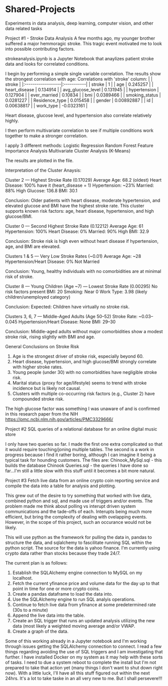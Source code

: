 # Shared-Projects
Experiments in data analysis, deep learning, computer vision, and other data related tasks


Project #1 - Stroke Data Analysis
A few months ago, my younger brother suffered a major hemmoragic stroke. This tragic event motivated me to look into possible contributing factors.

strokeanalysis.ipynb is a Jupyter Notebook that anaylizes patient stroke data and looks for correlated conditions.

I begin by performing a simple single variable correlation.
The results show the strongest correlation with age:
Correlations with 'stroke' column:
|                   | stroke     |
|:------------------|:-----------|
| stroke            | 1          |
| age               | 0.245257   |
| heart_disease     | 0.134914   |
| avg_glucose_level | 0.131945   |
| hypertension      | 0.127904   |
| ever_married      | 0.10834    |
| bmi               | 0.0389466  |
| smoking_status    | 0.0281227  |
| Residence_type    | 0.015458   |
| gender            | 0.00892887 |
| id                | 0.00638817 |
| work_type         | -0.0323161 |

Heart disease, glucose level, and hypertension also correlate relatively highly.

I then perform multivariate correlation to see if multiple conditions work together to make a stronger correlation.

I apply 3 different methods:
Logistic Regression
Random Forest Feature Importance Analysis
Multivariate Cluster Analysis (K-Means)

The results are plotted in the file.


Interpretation of the Cluster Anaysis:

Cluster 2 — Highest Stroke Rate (0.17029)
Average Age: 68.2 (oldest)
Heart Disease: 100% have it (heart_disease = 1)
Hypertension: ~23%
Married: 88%
High Glucose: 136.8
BMI: 30.1

Conclusion:
Older patients with heart disease, moderate hypertension, and elevated glucose and BMI have the highest stroke rate.
This cluster supports known risk factors: age, heart disease, hypertension, and high glucose/BMI.

Cluster 0 — Second Highest Stroke Rate (0.12212)
Average Age: 61
Hypertension: 100%
Heart Disease: 0%
Married: 90%
High BMI: 32.9

Conclusion:
Stroke risk is high even without heart disease if hypertension, age, and BMI are elevated.

Clusters 1 & 5 — Very Low Stroke Rates (~0.01)
Average Age: ~28
Hypertension/Heart Disease: 0%
Not Married

Conclusion:
Young, healthy individuals with no comorbidities are at minimal risk of stroke.

Cluster 8 — Young Children (Age ~7) — Lowest Stroke Rate (0.00295)
No risk factors present
BMI: 20
Smoking: Near 0
Work Type: 3.98 (likely children/unemployed category)

Conclusion:
Expected: Children have virtually no stroke risk.

Clusters 3, 6, 7 — Middle-Aged Adults (Age 50–52)
Stroke Rate: ~0.03–0.045
Hypertension/Heart Disease: None
BMI: 29–30

Conclusion:
Middle-aged adults without major comorbidities show a modest stroke risk, rising slightly with BMI and age.


General Conclusions on Stroke Risk
1) Age is the strongest driver of stroke risk, especially beyond 60.
2) Heart disease, hypertension, and high glucose/BMI strongly correlate with higher stroke rates.
3) Young people (under 30) with no comorbidities have negligible stroke risk.
4) Marital status (proxy for age/lifestyle) seems to trend with stroke incidence but is likely not causal.
5) Clusters with multiple co-occurring risk factors (e.g., Cluster 2) have compounded stroke risk.

The high glucose factor was something I was unaware of and is confirmed in this research paper from the NIH
https://pmc.ncbi.nlm.nih.gov/articles/PMC3329666/


Project #2 SQL queries of a relational database for an online digital music store

I only have two queries so far. I made the first one extra complicated so that it would require touching/joning multiple
tables. The second is a work in progress because I find it rather boring, although I can imagine it being a typical task
for hounding customers. The files are:
Chinook_MySql.sql - this builds the database
Chinook Queries.sql - the queries I have done so far...I'm still a little slow with this stuff until it becomes a bit more natural.


Project #3 Fetch live data from an online crypto coin reporting service and compile the data into a table for analysis and plotting.

This grew out of the desire to try something that worked with live data, combined python and sql, and made use of triggers and/or events.
The problem made me think about polling vs interupt driven system communications and the tade-offs of each. Interupts being much more efficient,
but bring the complexity of dealing with ovelapping events. However, in the scope of this project, such an occurance would not be likely.

This will use python as the framework for pulling the data in, pandas to structure the data, and sqlalchemy to fascilitate running SQL
within the python script. The source for the data is yahoo finance. I'm currently using crypto data rather than stocks because they trade 24/7.

The current plan is as follows:
1) Establish the SQLAlchemy engine connection to MySQL on my localhost.
2) Fetch the current yfinance price and volume data for the day up to that point in time for one or more crypto coins.
3) Create a pandas dataframe to load the data into.
4) Use the SQLAlchemy engine to run SQL analyis operations.
5) Continue to fetch live data from yfinance at some predetermined rate (30s to a minute)
6) Append the live data into the table.
7) Create an SQL trigger that runs an updated analysis utilizing the new data (most likely a weighted moving average and/or VWAP.
8) Create a graph of the data.

Some of this working already in a Jupyter notebook and I'm working through issues getting the SQLAlchemy connection to connect.
I read a few things regarding avoiding the use of SQL triggers and I am investigating that further.
I have installed Docker on my system as it may help with these sorts of tasks. I need to due a system reboot to complete the install
but I'm not prepared to take that action yet (many things I don't want to shut down right now).
With a little luck, I'll have all this stuff figured out within the next 24hrs. It's a lot to take taske in an all very new to me.
But I shall persevere!!!



